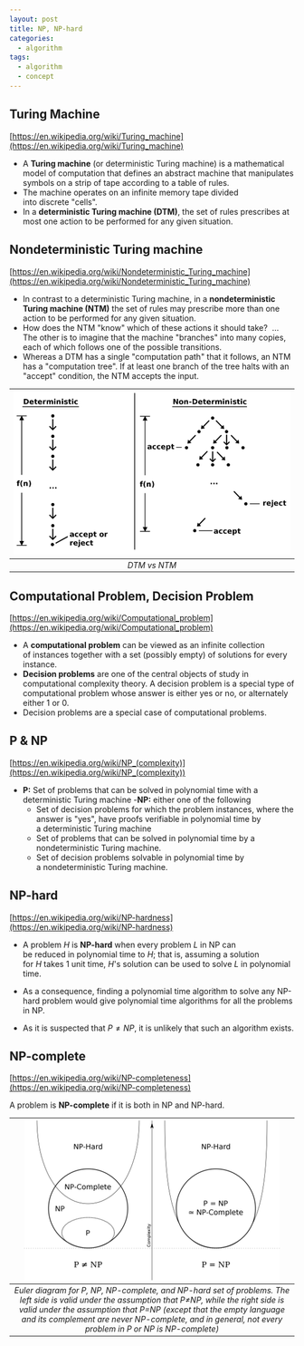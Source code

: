 ```yaml
---
layout: post
title: NP, NP-hard
categories:  
  - algorithm
tags:
  - algorithm
  - concept
---
```


## Turing Machine
[https://en.wikipedia.org/wiki/Turing_machine](https://en.wikipedia.org/wiki/Turing_machine)
- A **Turing machine** (or deterministic Turing machine) is a mathematical model of computation that defines an abstract machine that manipulates symbols on a strip of tape according to a table of rules.
- The machine operates on an infinite memory tape divided into discrete "cells".
- In a **deterministic Turing machine (DTM)**, the set of rules prescribes at most one action to be performed for any given situation.

## Nondeterministic Turing machine
[https://en.wikipedia.org/wiki/Nondeterministic_Turing_machine](https://en.wikipedia.org/wiki/Nondeterministic_Turing_machine)
- In contrast to a deterministic Turing machine, in a **nondeterministic Turing machine (NTM)** the set of rules may prescribe more than one action to be performed for any given situation.
- How does the NTM "know" which of these actions it should take?  … The other is to imagine that the machine "branches" into many copies, each of which follows one of the possible transitions.
- Whereas a DTM has a single "computation path" that it follows, an NTM has a "computation tree". If at least one branch of the tree halts with an "accept" condition, the NTM accepts the input.

| ![DTM vs NTM](/assets/fig/2021-12-13-np-np-hard/dtm_vs_ntm.png) | 
|:--:| 
| *DTM vs NTM* |

## Computational Problem, Decision Problem
[https://en.wikipedia.org/wiki/Computational_problem](https://en.wikipedia.org/wiki/Computational_problem)
- A **computational problem** can be viewed as an infinite collection of instances together with a set (possibly empty) of solutions for every instance.
- **Decision problems** are one of the central objects of study in computational complexity theory. A decision problem is a special type of computational problem whose answer is either yes or no, or alternately either 1 or 0.
- Decision problems are a special case of computational problems.

## P & NP
[https://en.wikipedia.org/wiki/NP_(complexity)](https://en.wikipedia.org/wiki/NP_(complexity))
- **P:** Set of problems that can be solved in polynomial time with a deterministic Turing machine
-**NP:** either one of the following
  - Set of decision problems for which the problem instances, where the answer is "yes", have proofs verifiable in polynomial time by a deterministic Turing machine
  - Set of problems that can be solved in polynomial time by a nondeterministic Turing machine. 
  - Set of decision problems solvable in polynomial time by a nondeterministic Turing machine.

## NP-hard
[https://en.wikipedia.org/wiki/NP-hardness](https://en.wikipedia.org/wiki/NP-hardness)

- A problem $H$ is **NP-hard** when every problem $L$ in NP can be reduced in polynomial time to $H$; that is, assuming a solution for $H$ takes 1 unit time, $H$'s solution can be used to solve $L$ in polynomial time.

- As a consequence, finding a polynomial time algorithm to solve any NP-hard problem would give polynomial time algorithms for all the problems in NP.

- As it is suspected that $P \neq NP$, it is unlikely that such an algorithm exists.

## NP-complete
[https://en.wikipedia.org/wiki/NP-completeness](https://en.wikipedia.org/wiki/NP-completeness)

A problem is **NP-complete** if it is both in NP and NP-hard.


| ![P vs NP](/assets/fig/2021-12-13-np-np-hard/p_vs_np.png) | 
|:--:| 
| *Euler diagram for P, NP, NP-complete, and NP-hard set of problems. The left side is valid under the assumption that P≠NP, while the right side is valid under the assumption that P=NP (except that the empty language and its complement are never NP-complete, and in general, not every problem in P or NP is NP-complete)* |




